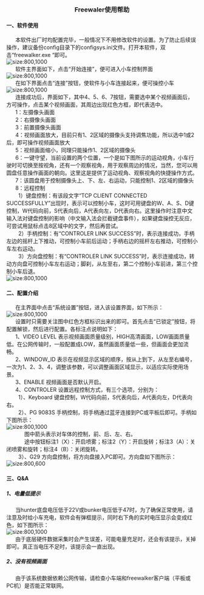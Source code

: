 ### <center>Freewaler使用帮助</center>
#### 一、软件使用
&nbsp;&nbsp;&nbsp;&nbsp;&nbsp;&nbsp;本软件出厂时均配置完毕，一般情况下不用修改软件的设置。为了防止后续误操作，建议备份config目录下的configsys.ini文件。打开本软件，双击“freewalker.exe “即可。<br>
![size:800,1000](http://39.98.34.145/storage/2021/02-25/KlUIHtLvgj0u99IJIOtDggIAGBoNUNWkdy6u2UmA.png)<br>
&nbsp;&nbsp;&nbsp;&nbsp;&nbsp;&nbsp;软件主界面如下，点击“开始连接”，便可进入小车控制界面<br>
![size:800,1000](http://39.98.34.145/storage/2021/02-25/3BP5xgPGHyt8el1OSAH3VjxaSc9GZxol76waImfH.png)<br>
&nbsp;&nbsp;&nbsp;&nbsp;&nbsp;&nbsp;在如下界面点击“连接”按钮，使软件与小车连接起来，便可操控小车<br>
![size:800,1000](http://39.98.34.145/storage/2021/02-25/s3XkXa0zKVyxftN6piB2WUbOJZa0VRSCkW9FgQYR.png)<br>
&nbsp;&nbsp;&nbsp;&nbsp;&nbsp;&nbsp;连接成功后，界面如下，其中4、5、6、7按钮，需要选中某个视频画面后，方可操作，点击某个视频画面，其周边出现红色方框，即代表选中。<br>
&nbsp;&nbsp;&nbsp;&nbsp;&nbsp;&nbsp;1：左摄像头画面<br>
&nbsp;&nbsp;&nbsp;&nbsp;&nbsp;&nbsp;2：右摄像头画面<br>
&nbsp;&nbsp;&nbsp;&nbsp;&nbsp;&nbsp;3：前置摄像头画面<br>
&nbsp;&nbsp;&nbsp;&nbsp;&nbsp;&nbsp;4：视频画面放大，目前只有1、2区域的摄像头支持调焦功能，所以选中1或2后，即可操作视频画面放大<br>
&nbsp;&nbsp;&nbsp;&nbsp;&nbsp;&nbsp;5：视频画面缩小，同理只能操作1、2区域的摄像头<br>
&nbsp;&nbsp;&nbsp;&nbsp;&nbsp;&nbsp;6：一键守望，当前设置的两个位置，一个是如下图所示的运动视角，小车行驶时可切换至按视角，还有一个观察视角，用于观察周边的情况，当然，您可以用圆盘任意操作画面的朝向。这里这是提供了运动视角、观察视角的快捷操作方式。<br>
&nbsp;&nbsp;&nbsp;&nbsp;&nbsp;&nbsp;7：该圆盘用于控制摄像头上、下、左、右运动，只能控制1、2区域的摄像头<br>
&nbsp;&nbsp;&nbsp;&nbsp;&nbsp;&nbsp;8：远程控制<br>
&nbsp;&nbsp;&nbsp;&nbsp;&nbsp;&nbsp;&nbsp;&nbsp;1）键盘控制：有该段文字“TCP CLIENT CONNECTED SUCCESSFULLY”出现时，表示可以控制小车，这时可用键盘的W、A、S、D键控制，W代码向前，S代表向后，A代表向左，D代表向右。这里操作时注意中文输入法对键盘控制的影响（中文输入法会拦截键盘事件），如果键盘操控无反应，可尝试用鼠标点击8区域中的文字，然后再尝试。<br>
&nbsp;&nbsp;&nbsp;&nbsp;&nbsp;&nbsp;&nbsp;&nbsp;2）手柄控制：有“CONTROLER LINK SUCCESS”时，表示连接成功，手柄左边的摇杆上下推动，可控制小车前后运动；手柄右边的摇杆左右推动，可控制小车左右运动。<br>
&nbsp;&nbsp;&nbsp;&nbsp;&nbsp;&nbsp;&nbsp;&nbsp;3）方向盘控制：有“CONTROLER LINK SUCCESS”时，表示连接成功，转动方向盘可控制小车左右运动；脚刹，从左至右，第二个控制小车前进，第三个控制小车后退。<br>
![size:800,1000](http://39.98.34.145/storage/2021/02-25/BU2EhJ2xYz0ifJGBkPsgfnAP6WAKtu7aBnVuASgq.png)<br>
#### 二、配置介绍
&nbsp;&nbsp;&nbsp;&nbsp;&nbsp;&nbsp;在主界面中点击“系统设置”按钮，进入该设置界面，如下所示：
![size:800,1000](http://39.98.34.145/storage/2021/02-25/KS85v4bJKSPzN6tmKc4sQwyq0fAKaWaZrim4OJCb.png)<br>
&nbsp;&nbsp;&nbsp;&nbsp;&nbsp;&nbsp;设置时只需要关注图中红色方框标识出来的即可。首先点击“已锁定”按钮，将配置解锁，然后进行配置。各标注点说明如下：<br>
&nbsp;&nbsp;&nbsp;&nbsp;&nbsp;&nbsp;1、VIDEO LEVEL 表示视频画面质量级别，HIGH高清画面，LOW画面质量低。在公网传输时，一般配置成LOW，虽然画面质量低一些，但画面会更加流畅。<br>
&nbsp;&nbsp;&nbsp;&nbsp;&nbsp;&nbsp;2、WINDOW_ID 表示在视频显示区域的顺序，按从上到下，从左至右编号，一次为1、2、3、4，调整该参数，可以调整画面区域显示，以适应实际使用场景。<br>
&nbsp;&nbsp;&nbsp;&nbsp;&nbsp;&nbsp;3、ENABLE 视频画面是否默认开启。<br>
&nbsp;&nbsp;&nbsp;&nbsp;&nbsp;&nbsp;4、CONTROLER 设置远程控制方式，有三个选项，分别为：<br>
&nbsp;&nbsp;&nbsp;&nbsp;&nbsp;&nbsp;&nbsp;&nbsp;1）、Keyboard 键盘控制，W代码向前，S代表向后，A代表向左，D代表向右。<br>
&nbsp;&nbsp;&nbsp;&nbsp;&nbsp;&nbsp;&nbsp;&nbsp;2）、PG 9083S 手柄控制，将手柄通过蓝牙连接到PC或平板后即可。手柄如下图所示：<br>
![size:800,1000](http://39.98.34.145/storage/2021/03-03/G36iQGgkgkyLJnVWRDAsOvGe8P8AAsU8F5UT2svO.jpeg)<br>
&nbsp;&nbsp;&nbsp;&nbsp;&nbsp;&nbsp;&nbsp;&nbsp;&nbsp;&nbsp;&nbsp;&nbsp;图中箭头表示对车体的控制，前、后、左、右。<br>
&nbsp;&nbsp;&nbsp;&nbsp;&nbsp;&nbsp;&nbsp;&nbsp;&nbsp;&nbsp;&nbsp;&nbsp;途中按钮标注1（X）：开启喷雾；标注2（Y）：开启旋转；标注3（A）：关闭喷雾和旋转；标注4（B）：关闭旋转。<br>
&nbsp;&nbsp;&nbsp;&nbsp;&nbsp;&nbsp;&nbsp;&nbsp;3）、G29 方向盘控制，将方向盘接入PC即可。方向盘如下图所示：<br>
![size:800,600](http://39.98.34.145/storage/2021/02-25/YRsNOvD7UnPk7g05CiY8olVrJxiNNFFVdgNXbr3f.jpeg)
#### 三、Q&A
##### 1、电量低提示
&nbsp;&nbsp;&nbsp;&nbsp;&nbsp;&nbsp;当hunter底盘电压低于22V或bunker电压低于47时，为了确保正常使用，请注意及时给小车充电，软件会有弹框提示，同时右下角的实时电压显示会变成红色，如下图所示：<br>
![size:800,1000](http://39.98.34.145/storage/2021/02-25/Jj4rELdAUrMf9fzgszIldlZkvkGFN97zBmLZ91FU.png)<br>
&nbsp;&nbsp;&nbsp;&nbsp;&nbsp;&nbsp;由于底层硬件数据采集时会产生误差，可能电量充足时，还会有该提示，关掉即可。真正当电压不足时，该提示会一直出现。<br>
##### 2、没有视频画面
&nbsp;&nbsp;&nbsp;&nbsp;&nbsp;&nbsp;由于该系统数据依赖公网传输，请检查小车端和freewalker客户端（平板或PC机）是否能正常联网。
